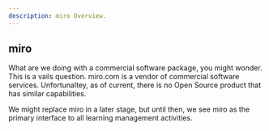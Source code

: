 ```yaml
---
description: miro Overview.
---
```


## miro

What are we doing with a commercial software package, you might wonder. This is a vails question. miro.com is a vendor of commercial software services. Unfortunaltey, as of current, there is no Open Source product that has similar capabilities.

We might replace miro in a later stage, but until then, we see miro as the primary interface to all learning management activities.

